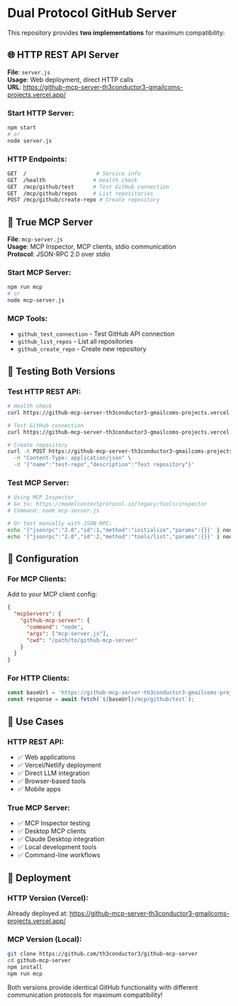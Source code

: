 # Dual Protocol GitHub Server

This repository provides **two implementations** for maximum compatibility:

## 🌐 HTTP REST API Server
**File**: `server.js`  
**Usage**: Web deployment, direct HTTP calls  
**URL**: https://github-mcp-server-th3conductor3-gmailcoms-projects.vercel.app/

### Start HTTP Server:
```bash
npm start
# or
node server.js
```

### HTTP Endpoints:
```bash
GET  /                      # Service info
GET  /health               # Health check
GET  /mcp/github/test      # Test GitHub connection
GET  /mcp/github/repos     # List repositories
POST /mcp/github/create-repo # Create repository
```

## 🔌 True MCP Server
**File**: `mcp-server.js`  
**Usage**: MCP Inspector, MCP clients, stdio communication  
**Protocol**: JSON-RPC 2.0 over stdio

### Start MCP Server:
```bash
npm run mcp
# or
node mcp-server.js
```

### MCP Tools:
- `github_test_connection` - Test GitHub API connection
- `github_list_repos` - List all repositories
- `github_create_repo` - Create new repository

## 🧪 Testing Both Versions

### Test HTTP REST API:
```bash
# Health check
curl https://github-mcp-server-th3conductor3-gmailcoms-projects.vercel.app/health

# Test GitHub connection
curl https://github-mcp-server-th3conductor3-gmailcoms-projects.vercel.app/mcp/github/test

# Create repository
curl -X POST https://github-mcp-server-th3conductor3-gmailcoms-projects.vercel.app/mcp/github/create-repo \
  -H "Content-Type: application/json" \
  -d '{"name":"test-repo","description":"Test repository"}'
```

### Test MCP Server:
```bash
# Using MCP Inspector
# Go to: https://modelcontextprotocol.io/legacy/tools/inspector
# Command: node mcp-server.js

# Or test manually with JSON-RPC:
echo '{"jsonrpc":"2.0","id":1,"method":"initialize","params":{}}' | node mcp-server.js
echo '{"jsonrpc":"2.0","id":2,"method":"tools/list","params":{}}' | node mcp-server.js
```

## 🔧 Configuration

### For MCP Clients:
Add to your MCP client config:
```json
{
  "mcpServers": {
    "github-mcp-server": {
      "command": "node",
      "args": ["mcp-server.js"],
      "cwd": "/path/to/github-mcp-server"
    }
  }
}
```

### For HTTP Clients:
```javascript
const baseUrl = 'https://github-mcp-server-th3conductor3-gmailcoms-projects.vercel.app';
const response = await fetch(`${baseUrl}/mcp/github/test`);
```

## 🎯 Use Cases

### HTTP REST API:
- ✅ Web applications
- ✅ Vercel/Netlify deployment
- ✅ Direct LLM integration
- ✅ Browser-based tools
- ✅ Mobile apps

### True MCP Server:
- ✅ MCP Inspector testing
- ✅ Desktop MCP clients
- ✅ Claude Desktop integration
- ✅ Local development tools
- ✅ Command-line workflows

## 🚀 Deployment

### HTTP Version (Vercel):
Already deployed at: https://github-mcp-server-th3conductor3-gmailcoms-projects.vercel.app/

### MCP Version (Local):
```bash
git clone https://github.com/th3conductor3/github-mcp-server
cd github-mcp-server
npm install
npm run mcp
```

Both versions provide identical GitHub functionality with different communication protocols for maximum compatibility!
